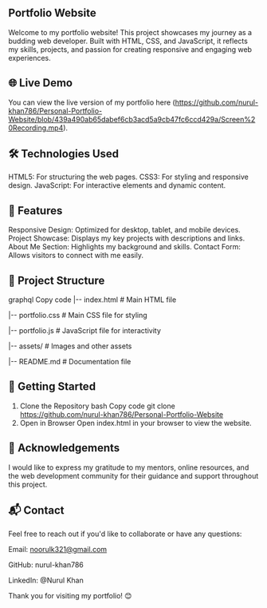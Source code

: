 ## Portfolio Website
Welcome to my portfolio website! This project showcases my journey as a budding web developer. Built with HTML, CSS, and JavaScript, it reflects my skills, projects, and passion for creating responsive and engaging web experiences.

## 🌐 Live Demo
You can view the live version of my portfolio here (https://github.com/nurul-khan786/Personal-Portfolio-Website/blob/439a490ab65dabef6cb3acd5a9cb47fc6ccd429a/Screen%20Recording.mp4).

## 🛠️ Technologies Used
HTML5: For structuring the web pages.
CSS3: For styling and responsive design.
JavaScript: For interactive elements and dynamic content.

## 📑 Features
Responsive Design: Optimized for desktop, tablet, and mobile devices.
Project Showcase: Displays my key projects with descriptions and links.
About Me Section: Highlights my background and skills.
Contact Form: Allows visitors to connect with me easily.
## 📂 Project Structure
graphql
Copy code
|-- index.html            # Main HTML file

|-- portfolio.css             # Main CSS file for styling

|-- portfolio.js             # JavaScript file for interactivity

|-- assets/               # Images and other assets

|-- README.md             # Documentation file

## 🚀 Getting Started
1. Clone the Repository
bash
Copy code
git clone https://github.com/nurul-khan786/Personal-Portfolio-Website
2. Open in Browser
Open index.html in your browser to view the website.

## 🙌 Acknowledgements
I would like to express my gratitude to my mentors, online resources, and the web development community for their guidance and support throughout this project.

## 📬 Contact
Feel free to reach out if you'd like to collaborate or have any questions:

Email: noorulk321@gmail.com

GitHub: nurul-khan786

LinkedIn: @Nurul Khan

Thank you for visiting my portfolio! 😊












